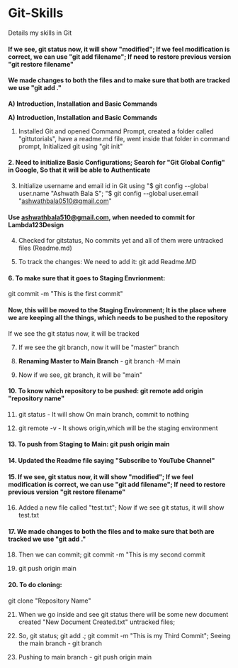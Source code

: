 # Git-Skills

Details my skills in Git

#### If we see, git status now, it will show "modified"; If we feel modification is correct, we can use "git add filename"; If need to restore previous version "git restore filename"

#### We made changes to both the files and to make sure that both are tracked we use "git add ." 

**A) Introduction, Installation and Basic Commands**

**A) Introduction, Installation and Basic Commands**

1. Installed Git and opened Command Prompt, created a folder called "gittutorials", have a readme.md file, went inside that folder in command prompt, Initialized git using "git init"

#### 2. Need to initialize Basic Configurations; Search for "Git Global Config" in Google, So that it will be able to Authenticate

3. Initialize username and email id in Git using "$ git config --global user.name "Ashwath Bala S";  "$ git config --global user.email "ashwathbala0510@gmail.com"

#### Use ashwathbala510@gmail.com, when needed to commit for Lambda123Design

4. Checked for gitstatus, No commits yet and all of them were untracked files (Readme.md)

5. To track the changes: We need to add it: git add Readme.MD

#### 6. To make sure that it goes to Staging Envrionment:

git commit -m "This is the first commit"

#### Now, this will be moved to the Staging Environment; It is the place where we are keeping all the things, which needs to be pushed to the repository

If we see the git status now, it will be tracked 

7. If we see the git branch, now it will be "master" branch

8. **Renaming Master to Main Branch** - git branch -M main

9. Now if we see, git branch, it will be "main"

#### 10. To know which repository to be pushed: git remote add origin "repository name"

11. git status - It will show On main branch, commit to nothing

12. git remote -v - It shows origin,which will be the staging environment

#### 13. To push from Staging to Main: git push origin main

#### 14. Updated the Readme file saying "Subscribe to YouTube Channel"

#### 15. If we see, git status now, it will show "modified"; If we feel modification is correct, we can use "git add filename"; If need to restore previous version "git restore filename"

16. Added a new file called "test.txt"; Now if we see git status, it will show test.txt

#### 17. We made changes to both the files and to make sure that both are tracked we use "git add ." 

18. Then we can commit; git commit -m "This is my second commit

19. git push origin main

#### 20. To do cloning:

git clone "Repository Name" 

21. When we go inside and see git status there will be some new document created "New Document Created.txt" untracked files;

22. So, git status; git add .; git commit -m "This is my Third Commit"; Seeing the main branch - git branch

23. Pushing to main branch - git push origin main
